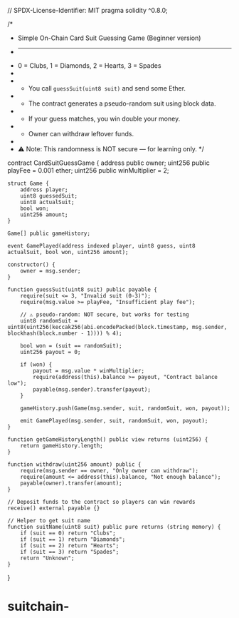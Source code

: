 // SPDX-License-Identifier: MIT
pragma solidity ^0.8.0;

/*
 * Simple On-Chain Card Suit Guessing Game (Beginner version)
 * ----------------------------------------------------------
 * 0 = Clubs, 1 = Diamonds, 2 = Hearts, 3 = Spades
 * 
 * - You call `guessSuit(uint8 suit)` and send some Ether.
 * - The contract generates a pseudo-random suit using block data.
 * - If your guess matches, you win double your money.
 * - Owner can withdraw leftover funds.
 * 
 * ⚠️ Note: This randomness is NOT secure — for learning only.
 */

contract CardSuitGuessGame {
    address public owner;
    uint256 public playFee = 0.001 ether;
    uint256 public winMultiplier = 2;

    struct Game {
        address player;
        uint8 guessedSuit;
        uint8 actualSuit;
        bool won;
        uint256 amount;
    }

    Game[] public gameHistory;

    event GamePlayed(address indexed player, uint8 guess, uint8 actualSuit, bool won, uint256 amount);

    constructor() {
        owner = msg.sender;
    }

    function guessSuit(uint8 suit) public payable {
        require(suit <= 3, "Invalid suit (0-3)");
        require(msg.value >= playFee, "Insufficient play fee");

        // ⚠️ pseudo-random: NOT secure, but works for testing
        uint8 randomSuit = uint8(uint256(keccak256(abi.encodePacked(block.timestamp, msg.sender, blockhash(block.number - 1)))) % 4);

        bool won = (suit == randomSuit);
        uint256 payout = 0;

        if (won) {
            payout = msg.value * winMultiplier;
            require(address(this).balance >= payout, "Contract balance low");
            payable(msg.sender).transfer(payout);
        }

        gameHistory.push(Game(msg.sender, suit, randomSuit, won, payout));

        emit GamePlayed(msg.sender, suit, randomSuit, won, payout);
    }

    function getGameHistoryLength() public view returns (uint256) {
        return gameHistory.length;
    }

    function withdraw(uint256 amount) public {
        require(msg.sender == owner, "Only owner can withdraw");
        require(amount <= address(this).balance, "Not enough balance");
        payable(owner).transfer(amount);
    }

    // Deposit funds to the contract so players can win rewards
    receive() external payable {}

    // Helper to get suit name
    function suitName(uint8 suit) public pure returns (string memory) {
        if (suit == 0) return "Clubs";
        if (suit == 1) return "Diamonds";
        if (suit == 2) return "Hearts";
        if (suit == 3) return "Spades";
        return "Unknown";
    }
}
# suitchain-
